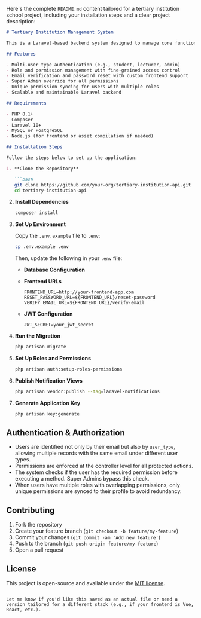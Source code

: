 Here's the complete `README.md` content tailored for a tertiary institution school project, including your installation steps and a clear project description:

````markdown
# Tertiary Institution Management System

This is a Laravel-based backend system designed to manage core functionalities of a tertiary institution. The system supports multiple user types (e.g., students, staff, admin), role-based access control, secure authentication using JWT, and integrates with a configurable frontend for password reset and email verification actions.

## Features

- Multi-user type authentication (e.g., student, lecturer, admin)
- Role and permission management with fine-grained access control
- Email verification and password reset with custom frontend support
- Super Admin override for all permissions
- Unique permission syncing for users with multiple roles
- Scalable and maintainable Laravel backend

## Requirements

- PHP 8.1+
- Composer
- Laravel 10+
- MySQL or PostgreSQL
- Node.js (for frontend or asset compilation if needed)

## Installation Steps

Follow the steps below to set up the application:

1. **Clone the Repository**

   ```bash
   git clone https://github.com/your-org/tertiary-institution-api.git
   cd tertiary-institution-api
````

2. **Install Dependencies**

   ```bash
   composer install
   ```

3. **Set Up Environment**

   Copy the `.env.example` file to `.env`:

   ```bash
   cp .env.example .env
   ```

   Then, update the following in your `.env` file:

    * **Database Configuration**
    * **Frontend URLs**

      ```
      FRONTEND_URL=http://your-frontend-app.com
      RESET_PASSWORD_URL=${FRONTEND_URL}/reset-password
      VERIFY_EMAIL_URL=${FRONTEND_URL}/verify-email
      ```
    * **JWT Configuration**

      ```
      JWT_SECRET=your_jwt_secret
      ```

4. **Run the Migration**

   ```bash
   php artisan migrate
   ```

5. **Set Up Roles and Permissions**

   ```bash
   php artisan auth:setup-roles-permissions
   ```

6. **Publish Notification Views**

   ```bash
   php artisan vendor:publish --tag=laravel-notifications
   ```

7. **Generate Application Key**

   ```bash
   php artisan key:generate
   ```

## Authentication & Authorization

* Users are identified not only by their email but also by `user_type`, allowing multiple records with the same email under different user types.
* Permissions are enforced at the controller level for all protected actions.
* The system checks if the user has the required permission before executing a method. Super Admins bypass this check.
* When users have multiple roles with overlapping permissions, only unique permissions are synced to their profile to avoid redundancy.

## Contributing

1. Fork the repository
2. Create your feature branch (`git checkout -b feature/my-feature`)
3. Commit your changes (`git commit -am 'Add new feature'`)
4. Push to the branch (`git push origin feature/my-feature`)
5. Open a pull request

## License

This project is open-source and available under the [MIT license](LICENSE).

```

Let me know if you'd like this saved as an actual file or need a version tailored for a different stack (e.g., if your frontend is Vue, React, etc.).
```
